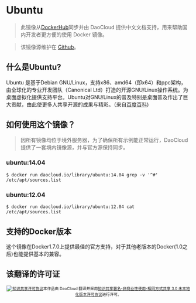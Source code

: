 
# Ubuntu
> 此镜像从[DockerHub](https://registry.hub.docker.com/_/ubuntu/)同步并由 DaoCloud 提供中文文档支持，用来帮助国内开发者更方便的使用 Docker 镜像。

> 该镜像源维护在 [Github](https://github.com/docker-library/official-images/blob/master/library/ubuntu)。

## 什么是Ubuntu?

Ubuntu 是基于Debian GNU/Linux，支持x86、amd64（即x64）和ppc架构，由全球化的专业开发团队（Canonical Ltd）打造的开源GNU/Linux操作系统。为桌面虚拟化提供支持平台。Ubuntu对GNU/Linux的普及特别是桌面普及作出了巨大贡献，由此使更多人共享开源的成果与精彩。（来自[百度百科](http://baike.baidu.com/view/4236.htm))

## 如何使用这个镜像？

> 因所有镜像均位于境外服务器，为了确保所有示例能正常运行，DaoCloud 提供了一套境内镜像源，并与官方源保持同步。

### ubuntu:14.04

```
$ docker run daocloud.io/library/ubuntu:14.04 grep -v '^#' /etc/apt/sources.list
```

### ubuntu:12.04

```
$ docker run daocloud.io/library/ubuntu:12.04 cat /etc/apt/sources.list
```

## 支持的Docker版本

这个镜像在Docker1.7.0上提供最佳的官方支持，对于其他老版本的Docker(1.0之后)也能提供基本的兼容。

## 该翻译的许可证

<span style="font-size: 75%; text-align: center; display: block;"><a rel="license" href="http://creativecommons.org/licenses/by-nc-sa/3.0/"><img alt="知识共享许可协议" style="border-width:0" src="https://i.creativecommons.org/l/by-nc-sa/3.0/88x31.png" /></a>本作品由 DaoCloud 翻译并采用<a rel="license" href="http://creativecommons.org/licenses/by-nc-sa/3.0/">知识共享署名-非商业性使用-相同方式共享 3.0 未本地化版本许可协议</a>进行许可。</span>